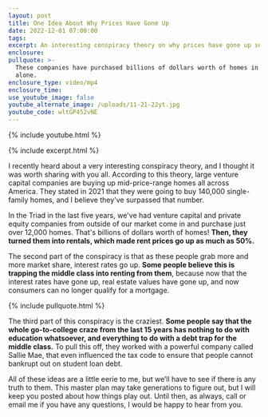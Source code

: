 ```yaml
---
layout: post
title: One Idea About Why Prices Have Gone Up
date: 2022-12-01 07:00:00
tags:
excerpt: An interesting conspiracy theory on why prices have gone up so much.
enclosure:
pullquote: >-
  These companies have purchased billions of dollars worth of homes in our area
  alone.
enclosure_type: video/mp4
enclosure_time:
use_youtube_image: false
youtube_alternate_image: /uploads/11-21-22yt.jpg
youtube_code: wltGP452vNE
---
```

{% include youtube.html %}

{% include excerpt.html %}

I recently heard about a very interesting conspiracy theory, and I thought it was worth sharing with you all. According to this theory, large venture capital companies are buying up mid-price-range homes all across America. They stated in 2021 that they were going to buy 140,000 single-family homes, and I believe they've surpassed that number.&nbsp;

In the Triad in the last five years, we've had venture capital and private equity companies from outside of our market come in and purchase just over 12,000 homes. That's billions of dollars worth of homes\! **Then, they turned them into rentals, which made rent prices go up as much as 50%.**

The second part of the conspiracy is that as these people grab more and more market share, interest rates go up. **Some people believe this is trapping the middle class into renting from them**, because now that the interest rates have gone up, real estate values have gone up, and now consumers can no longer qualify for a mortgage.

{% include pullquote.html %}

The third part of this conspiracy is the craziest. **Some people say that the whole go-to-college craze from the last 15 years has nothing to do with education whatsoever, and everything to do with a debt trap for the middle class.** To pull this off, they worked with a powerful company called Sallie Mae, that even influenced the tax code to ensure that people cannot bankrupt out on student loan debt.

All of these ideas are a little eerie to me, but we’ll have to see if there is any truth to them. This master plan may take generations to figure out, but I will keep you posted about how things play out. Until then, as always, call or email me if you have any questions, I would be happy to hear from you.